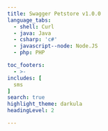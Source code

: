 ```yaml
---
title: Swagger Petstore v1.0.0
language_tabs:
  - shell: Curl
  - java: Java
  - csharp: 'c#'
  - javascript--node: Node.JS
  - php: PHP

toc_footers:
  - >-
includes: [
  sms
]
search: true
highlight_theme: darkula
headingLevel: 2

---
```


